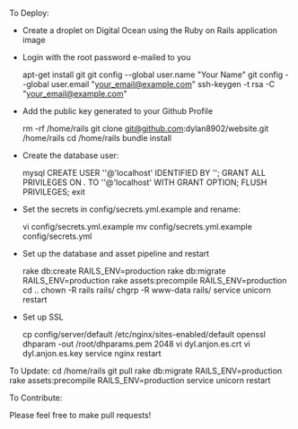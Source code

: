 
To Deploy:

- Create a droplet on Digital Ocean using the Ruby on Rails application image
- Login with the root password e-mailed to you

    apt-get install git
    git config --global user.name "Your Name"
    git config --global user.email "your_email@example.com"
    ssh-keygen -t rsa -C "your_email@example.com"

- Add the public key generated to your Github Profile

    rm -rf /home/rails
    git clone git@github.com:dylan8902/website.git /home/rails
    cd /home/rails
    bundle install
    
- Create the database user:

    mysql
    CREATE USER ''@'localhost' IDENTIFIED BY '';
    GRANT ALL PRIVILEGES ON *.* TO ''@'localhost' WITH GRANT OPTION;
    FLUSH PRIVILEGES;
    exit

- Set the secrets in config/secrets.yml.example and rename:

    vi config/secrets.yml.example
    mv config/secrets.yml.example config/secrets.yml

- Set up the database and asset pipeline and restart

    rake db:create RAILS_ENV=production
    rake db:migrate RAILS_ENV=production
    rake assets:precompile RAILS_ENV=production
    cd ..
    chown -R rails rails/
    chgrp -R www-data rails/
    service unicorn restart

- Set up SSL
  
  cp config/server/default /etc/nginx/sites-enabled/default
  openssl dhparam -out /root/dhparams.pem 2048
  vi dyl.anjon.es.crt
  vi dyl.anjon.es.key
  service nginx restart

To Update:
    cd /home/rails
    git pull
    rake db:migrate RAILS_ENV=production
    rake assets:precompile RAILS_ENV=production
    service unicorn restart


To Contribute:

Please feel free to make pull requests!